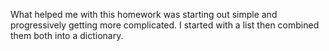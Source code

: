 What helped me with this homework was starting out simple and progressively getting more complicated.
I started with a list then combined them both into a dictionary. 
